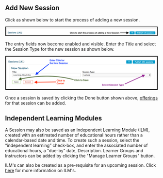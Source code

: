 ## Add New Session

Click as shown below to start the process of adding a new session.

![first step - click to start](../../images/add_new_session/add_new_session_start.png)

The entry fields now become enabled and visible. Enter the Title and select the Session Type for the new session as shown below.

![add title and save](../../images/add_new_session/add_title.png)

Once a session is saved by clicking the Done button shown above,
[offerings](https://iliosproject.gitbook.io/ilios-user-guide/courses-and-sessions/offerings) for that session can be added.

## Independent Learning Modules

A Session may also be saved as an Independent Learning Module (ILM), created with an estimated number of educational hours rather than a calendar-based date and time. To create such a session, select the “independent learning” check-box, and enter the associated number of educational hours, a "due-by" date, Description. Learner Groups and Instructors can be added by clicking the "Manage Learner Groups" button.

ILM's can also be created as a pre-requisite for an upcoming session. Click [here](https://iliosproject.gitbook.io/ilios-user-guide/courses-and-sessions/sessions/independent-learning-module-ilm) for more information on ILM's.

